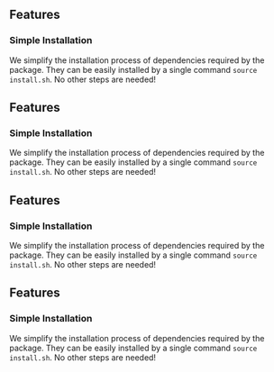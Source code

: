 ## Features 
### Simple Installation
We simplify the installation process of dependencies required by the package. They can be easily installed by a single command `source install.sh`. 
No other steps are needed! 
## Features 
### Simple Installation
We simplify the installation process of dependencies required by the package. They can be easily installed by a single command `source install.sh`. 
No other steps are needed! 
## Features 
### Simple Installation
We simplify the installation process of dependencies required by the package. They can be easily installed by a single command `source install.sh`. 
No other steps are needed! 
## Features 
### Simple Installation
We simplify the installation process of dependencies required by the package. They can be easily installed by a single command `source install.sh`. 
No other steps are needed! 
